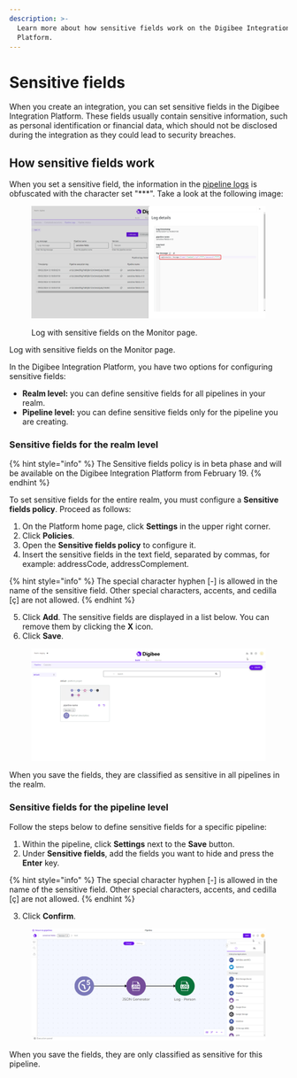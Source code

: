 ```yaml
---
description: >-
  Learn more about how sensitive fields work on the Digibee Integration
  Platform.
---
```


# Sensitive fields

When you create an integration, you can set sensitive fields in the Digibee Integration Platform. These fields usually contain sensitive information, such as personal identification or financial data, which should not be disclosed during the integration as they could lead to security breaches.

## How sensitive fields work

When you set a sensitive field, the information in the [pipeline logs](https://docs.digibee.com/documentation/monitor/pipeline-logs) is obfuscated with the character set "\*\*\*". Take a look at the following image:

<figure><img src="../../.gitbook/assets/sensitive-fields-log.png" alt="Log details of a log that contains sensitive fields."><figcaption><p>Log with sensitive fields on the Monitor page.</p></figcaption></figure>

Log with sensitive fields on the Monitor page.

In the Digibee Integration Platform, you have two options for configuring sensitive fields:

* **Realm level:** you can define sensitive fields for all pipelines in your realm.
* **Pipeline level:** you can define sensitive fields only for the pipeline you are creating.

### Sensitive fields for the realm level

{% hint style="info" %}
The Sensitive fields policy is in beta phase and will be available on the Digibee Integration Platform from February 19.
{% endhint %}

To set sensitive fields for the entire realm, you must configure a **Sensitive fields policy**. Proceed as follows:

1. On the Platform home page, click **Settings** in the upper right corner.
2. Click **Policies**.
3. Open the **Sensitive fields policy** to configure it.
4. Insert the sensitive fields in the text field, separated by commas, for example: addressCode, addressComplement.

{% hint style="info" %}
The special character hyphen \[-] is allowed in the name of the sensitive field. Other special characters, accents, and cedilla \[ç] are not allowed.
{% endhint %}

5. Click **Add**. The sensitive fields are displayed in a list below. You can remove them by clicking the **X** icon.
6. Click **Save**.

<figure><img src="../../.gitbook/assets/sensitive-fields-policy (1).gif" alt="Sensitive fields added to the Sensitive fields policy."><figcaption></figcaption></figure>

When you save the fields, they are classified as sensitive in all pipelines in the realm.

### Sensitive fields for the pipeline level

Follow the steps below to define sensitive fields for a specific pipeline:

1. Within the pipeline, click **Settings** next to the **Save** button.
2. Under **Sensitive fields**, add the fields you want to hide and press the **Enter** key.

{% hint style="info" %}
The special character hyphen \[-] is allowed in the name of the sensitive field. Other special characters, accents, and cedilla \[ç] are not allowed.
{% endhint %}

3. Click **Confirm**.

<figure><img src="../../.gitbook/assets/sensitive-fields-pipeline.gif" alt="Sensitive fields added to the pipeline."><figcaption></figcaption></figure>

When you save the fields, they are only classified as sensitive for this pipeline.
